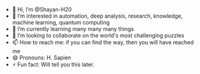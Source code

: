 - 👋 Hi, I’m @Shayan-H20
- 👀 I’m interested in automation, deep analysis, research, knowledge, machine learning, quantum computing
- 🌱 I’m currently learning many many many things
- 💞️ I’m looking to collaborate on the world's most challenging puzzles
- 📫 How to reach me: if you can find the way, then you will have reached me
- 😄 Pronouns: H. Sapien
- ⚡ Fun fact: Will tell you this later.

<!---
Shayan-H20/Shayan-H20 is a ✨ special ✨ repository because its `README.md` (this file) appears on your GitHub profile.
You can click the Preview link to take a look at your changes.
--->
